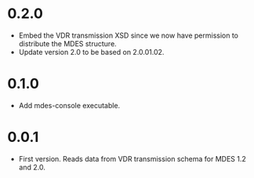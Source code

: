 0.2.0
=====

- Embed the VDR transmission XSD since we now have permission to
  distribute the MDES structure.
- Update version 2.0 to be based on 2.0.01.02.

0.1.0
=====

- Add mdes-console executable.

0.0.1
=====

- First version. Reads data from VDR transmission schema for MDES 1.2
  and 2.0.
